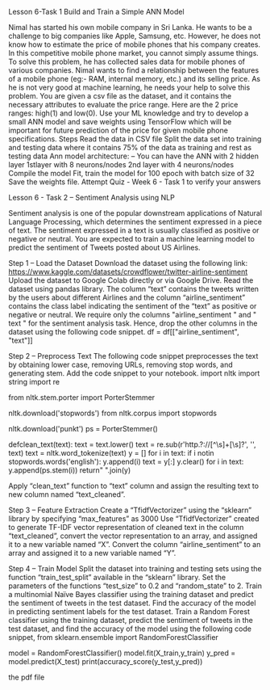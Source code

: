 Lesson 6-Task 1 Build and Train a Simple ANN Model

Nimal has started his own mobile company in Sri Lanka. He wants to be a challenge to big companies like Apple, Samsung, etc. However, he does not know how to estimate the price of mobile phones that his company creates. In this competitive mobile phone market, you cannot simply assume things. To solve this problem, he has collected sales data for mobile phones of various companies. Nimal wants to find a relationship between the features of a mobile phone (eg:- RAM, internal memory, etc.) and its selling price. As he is not very good at machine learning, he needs your help to solve this problem.
You are given a csv file as the dataset, and it contains the necessary attributes to evaluate the price range. Here are the 2 price ranges: high(1) and low(0).
Use your ML knowledge and try to develop a small ANN model and save weights using TensorFlow which will be important for future prediction of the price for given mobile phone specifications.
Steps
Read the data in CSV file
Split the data set into training and testing data where it contains 75% of the data as training and rest as testing data
Ann model architecture: – You can have the ANN with 2 hidden layer
1stlayer with 8 neurons/nodes
2nd layer with 4 neurons/nodes
Compile the model 
Fit, train the model for 100 epoch with batch size of 32
Save the weights file.
Attempt Quiz - Week 6 - Task 1 to verify your answers


Lesson 6 - Task 2 – Sentiment Analysis using NLP

Sentiment analysis is one of the popular downstream applications of Natural Language Processing, which determines the sentiment expressed in a piece of text. The sentiment expressed in a text is usually classified as positive or negative or neutral. You are expected to train a machine learning model to predict the sentiment of Tweets posted about US Airlines. 

Step 1 – Load the Dataset
Download the dataset using the following link:
https://www.kaggle.com/datasets/crowdflower/twitter-airline-sentiment
Upload the dataset to Google Colab directly or via Google Drive.
Read the dataset using pandas library.
The column “text” contains the tweets written by the users about different Airlines and the column “airline_sentiment” contains the class label indicating the sentiment of the “text” as positive or negative or neutral. We require only the columns "airline_sentiment " and " text " for the sentiment analysis task. Hence, drop the other columns in the dataset using the following code snippet.
df = df[["airline_sentiment", "text"]]

Step 2 – Preprocess Text
The following code snippet preprocesses the text by obtaining lower case, removing URLs, removing stop words, and generating stem. Add the code snippet to your notebook.
import nltk
import string
import re

from nltk.stem.porter import PorterStemmer

nltk.download('stopwords')
from nltk.corpus import stopwords

nltk.download('punkt')
ps = PorterStemmer()


defclean_text(text):
 text = text.lower()
 text = re.sub(r'http.?://[^\s]+[\s]?', '', text)
 text = nltk.word_tokenize(text)
 y = []
for i in text:
if i notin stopwords.words('english'):
 y.append(i)
 text = y[:]
 y.clear()
for i in text:
 y.append(ps.stem(i))
return" ".join(y)

Apply “clean_text” function to “text” column and assign the resulting text to new column named “text_cleaned”.

Step 3 – Feature Extraction
Create a “TfidfVectorizer” using the “sklearn” library by specifying “max_features” as 3000
Use “TfidfVectorizer” created to generate TF-IDF vector representation of cleaned text in the column “text_cleaned”, convert the vector representation to an array, and assigned it to a new variable named “X”.
Convert the column “airline_sentiment” to an array and assigned it to a new variable named “Y”.

Step 4 – Train Model
Split the dataset into training and testing sets using the function “train_test_split” available in the “sklearn” library. Set the parameters of the functions “test_size” to 0.2 and “random_state” to 2.
Train a multinomial Naïve Bayes classifier using the training dataset and predict the sentiment of tweets in the test dataset. Find the accuracy of the model in predicting sentiment labels for the test dataset.
Train a Random Forest classifier using the training dataset, predict the sentiment of tweets in the test dataset, and find the accuracy of the model using the following code snippet,
from sklearn.ensemble import RandomForestClassifier

model = RandomForestClassifier()
model.fit(X_train,y_train)
y_pred = model.predict(X_test)
print(accuracy_score(y_test,y_pred))



the pdf file


